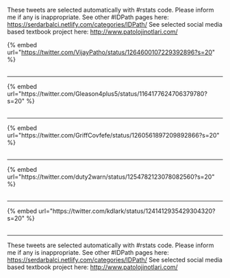 

These tweets are selected automatically with #rstats code. Please inform me if any is inappropriate.
See other #IDPath pages here: https://serdarbalci.netlify.com/categories/IDPath/ 
See selected social media based textbook project here: http://www.patolojinotlari.com/

{% embed url="https://twitter.com/VijayPatho/status/1264600107229392896?s=20" %}<br>
<br>
<hr>
{% embed url="https://twitter.com/Gleason4plus5/status/1164177624706379780?s=20" %}<br>
<br>
<hr>
{% embed url="https://twitter.com/GriffCovfefe/status/1260561897209892866?s=20" %}<br>
<br>
<hr>
{% embed url="https://twitter.com/duty2warn/status/1254782123078082560?s=20" %}<br>
<br>
<hr>
{% embed url="https://twitter.com/kdlark/status/1241412935429304320?s=20" %}<br>
<br>
<hr>


These tweets are selected automatically with #rstats code. Please inform me if any is inappropriate.
See other #IDPath pages here: https://serdarbalci.netlify.com/categories/IDPath/ 
See selected social media based textbook project here: http://www.patolojinotlari.com/
